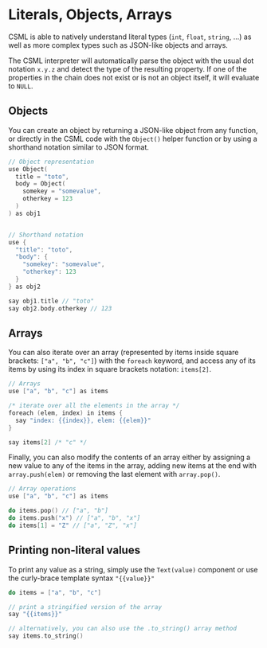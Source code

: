 # Literals, Objects, Arrays

CSML is able to natively understand literal types \(`int`, `float`, `string`, ...\) as well as more complex types such as JSON-like objects and arrays.

The CSML interpreter will automatically parse the object with the usual dot notation `x.y.z` and detect the type of the resulting property. If one of the properties in the chain does not exist or is not an object itself, it will evaluate to `NULL`.

## Objects

You can create an object by returning a JSON-like object from any function, or directly in the CSML code with the `Object()` helper function or by using a shorthand notation similar to JSON format.

```cpp
// Object representation
use Object(
  title = "toto",
  body = Object(
    somekey = "somevalue",
    otherkey = 123
  )
) as obj1


// Shorthand notation
use { 
  "title": "toto",
  "body": { 
    "somekey": "somevalue", 
    "otherkey": 123
  }
} as obj2

say obj1.title // "toto"
say obj2.body.otherkey // 123
```

## Arrays

You can also iterate over an array \(represented by items inside square brackets: `["a", "b", "c"]`\) with the `foreach` keyword, and access any of its items by using its index in square brackets notation: `items[2]`.

```cpp
// Arrays
use ["a", "b", "c"] as items

/* iterate over all the elements in the array */
foreach (elem, index) in items {
  say "index: {{index}}, elem: {{elem}}"
}

say items[2] /* "c" */
```

Finally, you can also modify the contents of an array either by assigning a new value to any of the items in the array, adding new items at the end with `array.push(elem)` or removing the last element with `array.pop()`.

```cpp
// Array operations
use ["a", "b", "c"] as items

do items.pop() // ["a", "b"]
do items.push("x") // ["a", "b", "x"]
do items[1] = "Z" // ["a", "Z", "x"]
```

## Printing non-literal values

To print any value as a string, simply use the `Text(value)` component or use the curly-brace template syntax `"{{value}}"`

```cpp
do items = ["a", "b", "c"]

// print a stringified version of the array
say "{{items}}"

// alternatively, you can also use the .to_string() array method
say items.to_string()
```

